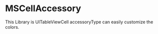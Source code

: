 MSCellAccessory
===============

This Library is UITableViewCell accessoryType can easily customize the colors.
